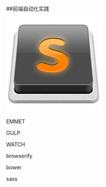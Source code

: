 ##前端自动化实践


<div><img src="./images/sublime.png"></div>

EMMET

GULP

WATCH

browserify

bower

sass

